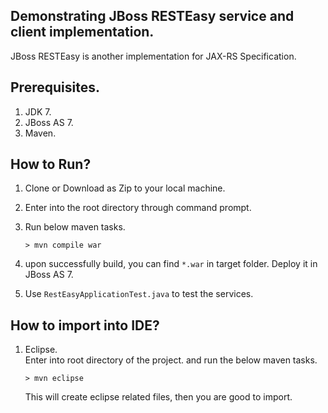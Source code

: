 ## Demonstrating JBoss RESTEasy service and client implementation.
   JBoss RESTEasy is another implementation for JAX-RS Specification.

## Prerequisites.  
   1. JDK 7.  
   2. JBoss AS 7.  
   3. Maven.  

## How  to Run?
  1. Clone or Download as Zip to your local machine.  
  2. Enter into the root directory through command prompt.  
  3. Run below maven tasks.  

     ``` > mvn compile war ```  

  4. upon successfully build, you can find ```*.war``` in target folder. Deploy it in JBoss AS 7.  

  5. Use ```RestEasyApplicationTest.java``` to test the services.  

## How to import into IDE?
  1. Eclipse.  
     Enter  into root directory of the project. and run the below maven tasks. 

     ``` > mvn eclipse ```  
     
     This will create eclipse related files, then you are good to import.  
